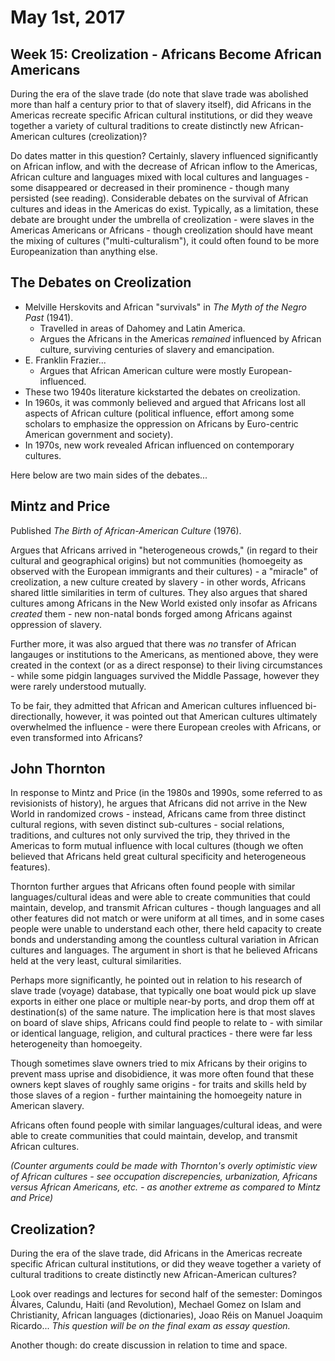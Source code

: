 May 1st, 2017
=============

Week 15: Creolization - Africans Become African Americans
---------------------------------------------------------

During the era of the slave trade (do note that slave trade was abolished more than half a century prior to that of slavery itself), did Africans in the Americas recreate specific African cultural institutions, or did they weave together a variety of cultural traditions to create distinctly new African-American cultures (creolization)?

Do dates matter in this question? Certainly, slavery influenced significantly on African inflow, and with the decrease of African inflow to the Americas, African culture and languages mixed with local cultures and languages - some disappeared or decreased in their prominence - though many persisted (see reading). Considerable debates on the survival of African cultures and ideas in the Americas do exist. Typically, as a limitation, these debate are brought under the umbrella of creolization - were slaves in the Americas Americans or Africans - though creolization should have meant the mixing of cultures ("multi-culturalism"), it could often found to be more Europeanization than anything else.

The Debates on Creolization
---------------------------

- Melville Herskovits and African "survivals" in *The Myth of the Negro Past* (1941).
  - Travelled in areas of Dahomey and Latin America.
  - Argues the Africans in the Americas *remained* influenced by African culture, surviving centuries of slavery and emancipation.
- E. Franklin Frazier...
  - Argues that African American culture were mostly European-influenced.
- These two 1940s literature kickstarted the debates on creolization.
- In 1960s, it was commonly believed and argued that Africans lost all aspects of African culture (political influence, effort among some scholars to emphasize the oppression on Africans by Euro-centric American government and society).
- In 1970s, new work revealed African influenced on contemporary cultures.

Here below are two main sides of the debates...

Mintz and Price
---------------

Published *The Birth of African-American Culture* (1976).

Argues that Africans arrived in "heterogeneous crowds," (in regard to their cultural and geographical origins) but not communities (homoegeity as observed with the European immigrants and their cultures) - a "miracle" of creolization, a new culture created by slavery - in other words, Africans shared little similarities in term of cultures. They also argues that shared cultures among Africans in the New World existed only insofar as Africans *created* them - new non-natal bonds forged among Africans against oppression of slavery.

Further more, it was also argued that there was *no* transfer of African langauges or institutions to the Americans, as mentioned above, they were created in the context (or as a direct response) to their living circumstances - while some pidgin languages survived the Middle Passage, however they were rarely understood mutually.

To be fair, they admitted that African and American cultures influenced bi-directionally, however, it was pointed out that American cultures ultimately overwhelmed the influence - were there European creoles with Africans, or even transformed into Africans?

John Thornton
-------------

In response to Mintz and Price (in the 1980s and 1990s, some referred to as revisionists of history), he argues that Africans did not arrive in the New World in randomized crows - instead, Africans came from three distinct cultural regions, with seven distinct sub-cultures - social relations, traditions, and cultures not only survived the trip, they thrived in the Americas to form mutual influence with local cultures (though we often believed that Africans held great cultural specificity and heterogeneous features).

Thornton further argues that Africans often found people with similar languages/cultural ideas and were able to create communities that could maintain, develop, and transmit African cultures - though languages and all other features did not match or were uniform at all times, and in some cases people were unable to understand each other, there held capacity to create bonds and understanding among the countless cultural variation in African cultures and languages. The argument in short is that he believed Africans held at the very least, cultural similarities.

Perhaps more significantly, he pointed out in relation to his research of slave trade (voyage) database, that typically one boat would pick up slave exports in either one place or multiple near-by ports, and drop them off at destination(s) of the same nature. The implication here is that most slaves on board of slave ships, Africans could find people to relate to - with similar or identical language, religion, and cultural practices - there were far less heterogeneity than homoegeity.

Though sometimes slave owners tried to mix Africans by their origins to prevent mass uprise and disobidience, it was more often found that these owners kept slaves of roughly same origins - for traits and skills held by those slaves of a region - further maintaining the homoegeity nature in American slavery.

Africans often found people with similar languages/cultural ideas, and were able to create communities that could maintain, develop, and transmit African cultures.

*(Counter arguments could be made with Thornton's overly optimistic view of African cultures - see occupation discrepencies, urbanization, Africans versus African Americans, etc. - as another extreme as compared to Mintz and Price)*

Creolization?
-------------

During the era of the slave trade, did Africans in the Americas recreate specific African cultural institutions, or did they weave together a variety of cultural traditions to create distinctly new African-American cultures?

Look over readings and lectures for second half of the semester: Domingos Álvares, Calundu, Haiti (and Revolution), Mechael Gomez on Islam and Christianity, African languages (dictionaries), Joao Réis on Manuel Joaquim Ricardo... *This question will be on the final exam as essay question.*

Another though: do create discussion in relation to time and space.

